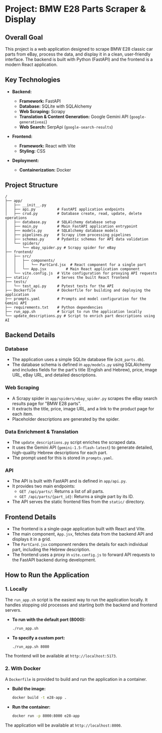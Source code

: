 # Project: BMW E28 Parts Scraper & Display

## Overall Goal

This project is a web application designed to scrape BMW E28 classic car parts from eBay, process the data, and display it in a clean, user-friendly interface. The backend is built with Python (FastAPI) and the frontend is a modern React application.

## Key Technologies

- **Backend:**
  - **Framework:** FastAPI
  - **Database:** SQLite with SQLAlchemy
  - **Web Scraping:** Scrapy
  - **Translation & Content Generation:** Google Gemini API (`google-generativeai`)
  - **Web Search:** SerpApi (`google-search-results`)

- **Frontend:**
  - **Framework:** React with Vite
  - **Styling:** CSS

- **Deployment:**
  - **Containerization:** Docker

## Project Structure

```
/
├── app/
│   ├── __init__.py
│   ├── api.py          # FastAPI application endpoints
│   ├── crud.py         # Database create, read, update, delete operations
│   ├── database.py     # SQLAlchemy database setup
│   ├── main.py         # Main FastAPI application entrypoint
│   ├── models.py       # SQLAlchemy database models
│   ├── pipelines.py    # Scrapy item processing pipelines
│   ├── schemas.py      # Pydantic schemas for API data validation
│   └── spiders/
│       └── ebay_spider.py # Scrapy spider for eBay
├── frontend/
│   ├── src/
│   │   ├── components/
│   │   │   └── PartCard.jsx  # React component for a single part
│   │   └── App.jsx         # Main React application component
│   └── vite.config.js  # Vite configuration for proxying API requests
├── static/             # Serves the built React frontend
├── tests/
│   └── test_api.py     # Pytest tests for the API
├── Dockerfile          # Dockerfile for building and deploying the application
├── prompts.yaml        # Prompts and model configuration for the Gemini API
├── requirements.txt    # Python dependencies
├── run_app.sh          # Script to run the application locally
└── update_descriptions.py # Script to enrich part descriptions using AI
```

## Backend Details

### Database

- The application uses a simple SQLite database file (`e28_parts.db`).
- The database schema is defined in `app/models.py` using SQLAlchemy and includes fields for the part's title (English and Hebrew), price, image URL, eBay URL, and detailed descriptions.

### Web Scraping

- A Scrapy spider in `app/spiders/ebay_spider.py` scrapes the eBay search results page for "BMW E28 parts".
- It extracts the title, price, image URL, and a link to the product page for each item.
- Placeholder descriptions are generated by the spider.

### Data Enrichment & Translation

- The `update_descriptions.py` script enriches the scraped data.
- It uses the Gemini API (`gemini-1.5-flash-latest`) to generate detailed, high-quality Hebrew descriptions for each part.
- The prompt used for this is stored in `prompts.yaml`.

### API

- The API is built with FastAPI and is defined in `app/api.py`.
- It provides two main endpoints:
  - `GET /api/parts/`: Returns a list of all parts.
  - `GET /api/parts/{part_id}`: Returns a single part by its ID.
- The API serves the static frontend files from the `static/` directory.

## Frontend Details

- The frontend is a single-page application built with React and Vite.
- The main component, `App.jsx`, fetches data from the backend API and displays it in a grid.
- The `PartCard.jsx` component renders the details for each individual part, including the Hebrew description.
- The frontend uses a proxy in `vite.config.js` to forward API requests to the FastAPI backend during development.

## How to Run the Application

### 1. Locally

The `run_app.sh` script is the easiest way to run the application locally. It handles stopping old processes and starting both the backend and frontend servers.

- **To run with the default port (8000):**
  ```bash
  ./run_app.sh
  ```
- **To specify a custom port:**
  ```bash
  ./run_app.sh 8080
  ```

The frontend will be available at `http://localhost:5173`.

### 2. With Docker

A `Dockerfile` is provided to build and run the application in a container.

- **Build the image:**
  ```bash
  docker build -t e28-app .
  ```
- **Run the container:**
  ```bash
  docker run -p 8000:8000 e28-app
  ```

The application will be available at `http://localhost:8000`.
